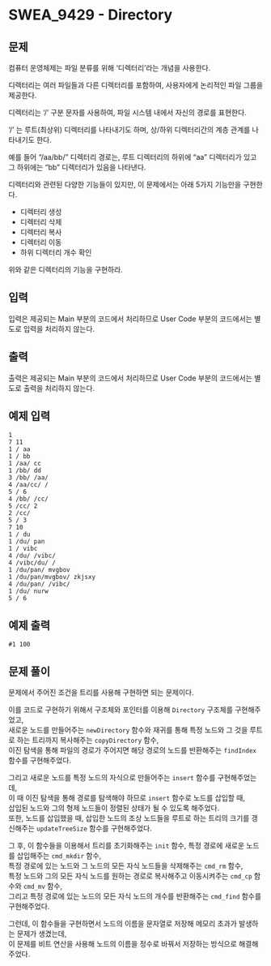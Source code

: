 # SWEA_9429 - Directory

## 문제

컴퓨터 운영체제는 파일 분류를 위해 ‘디렉터리’라는 개념을 사용한다.

디렉터리는 여러 파일들과 다른 디렉터리를 포함하여, 사용자에게 논리적인 파일 그룹을 제공한다.

디렉터리는 ‘/’ 구분 문자를 사용하여, 파일 시스템 내에서 자신의 경로를 표현한다.

‘/’ 는 루트(최상위) 디렉터리를 나타내기도 하며, 상/하위 디렉터리간의 계층 관계를 나타내기도 한다.

예를 들어 “/aa/bb/” 디렉터리 경로는, 루트 디렉터리의 하위에 “aa” 디렉터리가 있고 그 하위에는 “bb” 디렉터리가 있음을 나타낸다.

디렉터리와 관련된 다양한 기능들이 있지만, 이 문제에서는 아래 5가지 기능만을 구현한다.

- 디렉터리 생성
- 디렉터리 삭제
- 디렉터리 복사
- 디렉터리 이동
- 하위 디렉터리 개수 확인

위와 같은 디렉터리의 기능을 구현하라.

## 입력

입력은 제공되는 Main 부분의 코드에서 처리하므로 User Code 부분의 코드에서는 별도로 입력을 처리하지 않는다.

## 출력

출력은 제공되는 Main 부분의 코드에서 처리하므로 User Code 부분의 코드에서는 별도로 출력을 처리하지 않는다.

## 예제 입력

```
1
7 11
1 / aa
1 / bb
1 /aa/ cc
1 /bb/ dd
3 /bb/ /aa/
4 /aa/cc/ /
5 / 6
4 /bb/ /cc/
5 /cc/ 2
2 /cc/
5 / 3
7 10
1 / du
1 /du/ pan
1 / vibc
4 /du/ /vibc/
4 /vibc/du/ /
1 /du/pan/ mvgbov
1 /du/pan/mvgbov/ zkjsxy
4 /du/pan/ /vibc/
1 /du/ nurw
5 / 6
```

## 예제 출력

```
#1 100
```

## 문제 풀이

문제에서 주어진 조건을 트리를 사용해 구현하면 되는 문제이다.

이를 코드로 구현하기 위해서 구조체와 포인터를 이용해 `Directory` 구조체를 구현해주었고,  
새로운 노드를 만들어주는 `newDirectory` 함수와 재귀를 통해 특정 노드와 그 것을 루트로 하는 트리까지 복사해주는 `copyDirectory` 함수,  
이진 탐색을 통해 파일의 경로가 주어지면 해당 경로의 노드를 반환해주는 `findIndex` 함수를 구현해주었다.

그리고 새로운 노드를 특정 노드의 자식으로 만들어주는 `insert` 함수를 구현해주었는데,  
이 때 이진 탐색을 통해 경로를 탐색해야 하므로 `insert` 함수로 노드를 삽입할 때,  
삽입된 노드와 그의 형제 노드들이 정렬된 상태가 될 수 있도록 해주었다.  
또한, 노드를 삽입했을 때, 삽입한 노드의 조상 노드들을 루트로 하는 트리의 크기를 갱신해주는 `updateTreeSize` 함수를 구현해주었다.

그 후, 이 함수들을 이용해서 트리를 초기화해주는 `init` 함수, 특정 경로에 새로운 노드를 삽입해주는 `cmd_mkdir` 함수,  
특정 경로에 있는 노드와 그 노드의 모든 자식 노드들을 삭제해주는 `cmd_rm` 함수,  
특정 노드와 그의 모든 자식 노드를 원하는 경로로 복사해주고 이동시켜주는 `cmd_cp` 함수와 `cmd_mv` 함수,  
그리고 특정 경로에 있는 노드의 모든 자식 노드의 개수를 반환해주는 `cmd_find` 함수를 구현해주었다.

그런데, 이 함수들을 구현하면서 노드의 이름을 문자열로 저장해 메모리 초과가 발생하는 문제가 생겼는데,  
이 문제를 비트 연산을 사용해 노드의 이름을 정수로 바꿔서 저장하는 방식으로 해결해주었다.
